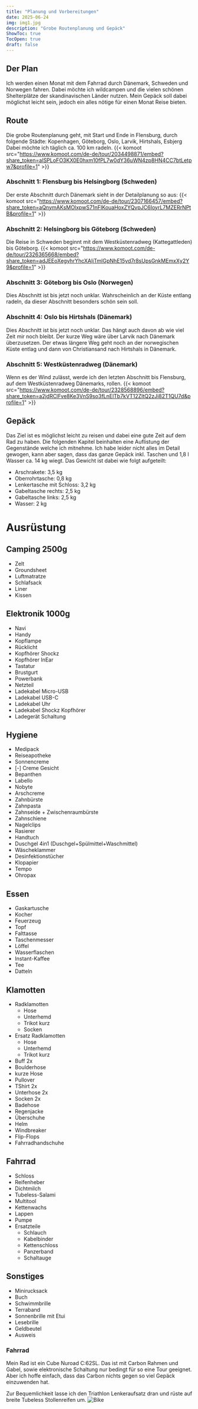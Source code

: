 ```yaml
---
title: "Planung und Vorbereitungen"
date: 2025-06-24
img: img1.jpg
description: "Grobe Routenplanung und Gepäck"
ShowToc: true
TocOpen: true
draft: false
---
```


## Der Plan
Ich werden einen Monat mit dem Fahrrad durch Dänemark, Schweden und Norwegen fahren.
Dabei möchte ich wildcampen und die vielen schönen Shelterplätze der
skandinavischen Länder nutzen. 
Mein Gepäck soll dabei möglichst leicht sein, jedoch ein alles nötige für einen
Monat Reise bieten.

## Route
Die grobe Routenplanung geht, mit Start und Ende in Flensburg, durch folgende Städte: 
Kopenhagen, Göteborg, Oslo, Larvik, Hirtshals, Esbjerg
Dabei möchte ich täglich ca. 100 km radeln.
{{< komoot src="https://www.komoot.com/de-de/tour/2034498871/embed?share_token=aISPLoFO3KX0E0hxm10fPL7w0dY36uWN4zp8HN4CC7btLetpw7&profile=1" >}}

### Abschnitt 1: Flensburg bis Helsingborg (Schweden)
Der erste Abschnitt durch Dänemark sieht in der Detailplanung so aus:
{{< komoot src="https://www.komoot.com/de-de/tour/2307166457/embed?share_token=aQnymAKsMOlxpwS71nFIKouaHoxZYQvpJC6IoyrL7MZERrNPtB&profile=1" >}}

### Abschnitt 2: Helsingborg bis Göteborg (Schweden)
Die Reise in Schweden beginnt mit dem Westküstenradweg (Kattegattleden) bis Göteborg.
{{< komoot src="https://www.komoot.com/de-de/tour/2326365668/embed?share_token=adJEEoXegyhrYhcXAljTmIGpNhE15yd7r8sUpsGnkMEmxXy2Y9&profile=1" >}}

### Abschnitt 3: Göteborg bis Oslo (Norwegen)
Dies Abschnitt ist bis jetzt noch unklar. Wahrscheinlich an der Küste entlang radeln, da dieser Abschnitt
besonders schön sein soll.

### Abschnitt 4: Oslo bis Hirtshals (Dänemark)
Dies Abschnitt ist bis jetzt noch unklar. Das hängt auch davon ab wie viel Zeit
mir noch bleibt. Der kurze Weg wäre über Larvik nach Dänemark überzusetzen. Der
etwas längere Weg geht noch an der norwegischen Küste entlag und dann von
Christiansand nach Hirtshals in Dänemark.

### Abschnitt 5: Westküstenradweg (Dänemark)
Wenn es der Wind zulässt, werde ich den letzten Abschnitt bis Flensburg, auf dem
Westküstenradweg Dänemarks, rollen.
{{< komoot src="https://www.komoot.com/de-de/tour/2328568896/embed?share_token=a2jdRClFve8Ke3VnS9so3fLnElTb7kVT12ZltQ2zJi82T1QU7d&profile=1" >}}


## Gepäck
Das Ziel ist es möglichst leicht zu reisen und dabei eine gute Zeit auf dem Rad
zu haben.
Die folgenden Kapitel beinhalten eine Auflistung der Gegenstände welche ich
mitnehme.
Ich habe leider nicht alles im Detail gewogen, kann aber sagen, dass das ganze
Gepäck inkl. Taschen und 1,8 l Wasser ca. 14 kg wiegt. 
Das Gewicht ist dabei wie folgt aufgeteilt:
- Arschrakete: 3,5 kg
- Oberrohrtasche: 0,8 kg
- Lenkertasche mit Schloss: 3,2 kg
- Gabeltasche rechts: 2,5 kg
- Gabeltasche links: 2,5 kg
- Wasser: 2 kg

# Ausrüstung
## Camping 2500g
-  Zelt
-  Groundsheet
-  Luftmatratze 
-  Schlafsack 
-  Liner 
-  Kissen

## Elektronik 1000g
-  Navi
-  Handy
-  Kopflampe 
-  Rücklicht
-  Kopfhörer Shockz 
-  Kopfhörer InEar 
-  Tastatur 
-  Brustgurt 
-  Powerbank 
-  Netzteil 
-  Ladekabel Micro-USB
-  Ladekabel USB-C 
-  Ladekabel Uhr 
-  Ladekabel Shockz Kopfhörer 
-  Ladegerät Schaltung 

## Hygiene
-  Medipack 
-  Reiseapotheke 
-  Sonnencreme 
- [-] Creme Gesicht 
-  Bepanthen 
-  Labello 
-  Nobyte 
-  Arschcreme 
-  Zahnbürste 
-  Zahnpasta 
-  Zahnseide + Zwischenraumbürste 
-  Zahnschiene 
-  Nagelclips 
-  Rasierer 
-  Handtuch 
-  Duschgel 4in1 (Duschgel+Spülmittel+Waschmittel)
-  Wäscheklammer 
-  Desinfektionstücher 
-  Klopapier 
-  Tempo 
-  Ohropax 

## Essen
-  Gaskartusche 
-  Kocher 
-  Feuerzeug 
-  Topf 
-  Falttasse 
-  Taschenmesser 
-  Löffel 
-  Wasserflaschen 
-  Instant-Kaffee
-  Tee 
-  Datteln 

## Klamotten
-  Radklamotten 
	- Hose 
	- Unterhemd 
	- Trikot kurz 
	- Socken
-  Ersatz Radklamotten 
	- Hose 
	- Unterhemd 
	- Trikot kurz 
-  Buff 2x 
-  Boulderhose 
-  kurze Hose 
-  Pullover 
-  TShirt 2x 
-  Unterhose 2x 
-  Socken 2x 
-  Badehose 
-  Regenjacke 
-  Überschuhe 
-  Helm 
-  Windbreaker 
-  Flip-Flops 
-  Fahrradhandschuhe 

## Fahrrad
-  Schloss 
-  Reifenheber 
-  Dichtmilch 
-  Tubeless-Salami 
-  Multitool 
-  Kettenwachs 
-  Lappen 
-  Pumpe 
-  Ersatzteile 
	- Schlauch
	- Kabelbinder
	- Kettenschloss
	- Panzerband
	- Schaltauge

## Sonstiges
-  Minirucksack 
-  Buch 
-  Schwimmbrille 
-  Terraband 
-  Sonnenbrille mit Etui 
-  Lesebrille 
-  Geldbeutel 
-  Ausweis 

### Fahrrad
Mein Rad ist ein Cube Nuroad C:62SL. Das ist mit Carbon Rahmen und Gabel, sowie elektronische Schaltung nur bedingt für so eine Tour geeignet. Aber ich hoffe einfach, dass das Carbon nichts gegen so viel Gepäck einzuwenden hat.

Zur Bequemlichkeit lasse ich den Triathlon Lenkeraufsatz dran und rüste auf breite Tubeless Stollenreifen um.
![Bike](img1.jpg)
